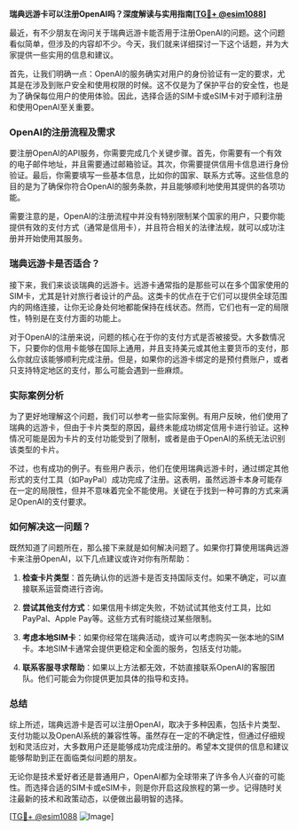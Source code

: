 **瑞典远游卡可以注册OpenAI吗？深度解读与实用指南[[TG💪+ @esim1088](https://t.me/s/esim1088)]**

最近，有不少朋友在询问关于瑞典远游卡能否用于注册OpenAI的问题。这个问题看似简单，但涉及的内容却不少。今天，我们就来详细探讨一下这个话题，并为大家提供一些实用的信息和建议。

首先，让我们明确一点：OpenAI的服务确实对用户的身份验证有一定的要求，尤其是在涉及到账户安全和使用权限的时候。这不仅是为了保护平台的安全性，也是为了确保每位用户的使用体验。因此，选择合适的SIM卡或eSIM卡对于顺利注册和使用OpenAI至关重要。

### OpenAI的注册流程及需求

要注册OpenAI的API服务，你需要完成几个关键步骤。首先，你需要有一个有效的电子邮件地址，并且需要通过邮箱验证。其次，你需要提供信用卡信息进行身份验证。最后，你需要填写一些基本信息，比如你的国家、联系方式等。这些信息的目的是为了确保你符合OpenAI的服务条款，并且能够顺利地使用其提供的各项功能。

需要注意的是，OpenAI的注册流程中并没有特别限制某个国家的用户，只要你能提供有效的支付方式（通常是信用卡），并且符合相关的法律法规，就可以成功注册并开始使用其服务。

### 瑞典远游卡是否适合？

接下来，我们来谈谈瑞典的远游卡。远游卡通常指的是那些可以在多个国家使用的SIM卡，尤其是针对旅行者设计的产品。这类卡的优点在于它们可以提供全球范围内的网络连接，让你无论身处何地都能保持在线状态。然而，它们也有一定的局限性，特别是在支付方面的功能上。

对于OpenAI的注册来说，问题的核心在于你的支付方式是否被接受。大多数情况下，只要你的信用卡能够在国际上通用，并且支持美元或其他主要货币的支付，那么你就应该能够顺利完成注册。但是，如果你的远游卡绑定的是预付费账户，或者只支持特定地区的支付，那么可能会遇到一些麻烦。

### 实际案例分析

为了更好地理解这个问题，我们可以参考一些实际案例。有用户反映，他们使用了瑞典的远游卡，但由于卡片类型的原因，最终未能成功绑定信用卡进行验证。这种情况可能是因为卡片的支付功能受到了限制，或者是由于OpenAI的系统无法识别该类型的卡片。

不过，也有成功的例子。有些用户表示，他们在使用瑞典远游卡时，通过绑定其他形式的支付工具（如PayPal）成功完成了注册。这表明，虽然远游卡本身可能存在一定的局限性，但并不意味着完全不能使用。关键在于找到一种可靠的方式来满足OpenAI的支付要求。

### 如何解决这一问题？

既然知道了问题所在，那么接下来就是如何解决问题了。如果你打算使用瑞典远游卡来注册OpenAI，以下几点建议或许对你有所帮助：

1. **检查卡片类型**：首先确认你的远游卡是否支持国际支付。如果不确定，可以直接联系运营商进行咨询。
   
2. **尝试其他支付方式**：如果信用卡绑定失败，不妨试试其他支付工具，比如PayPal、Apple Pay等。这些方式有时能绕过某些限制。

3. **考虑本地SIM卡**：如果你经常在瑞典活动，或许可以考虑购买一张本地的SIM卡。本地SIM卡通常会提供更稳定和全面的服务，包括支付功能。

4. **联系客服寻求帮助**：如果以上方法都无效，不妨直接联系OpenAI的客服团队。他们可能会为你提供更加具体的指导和支持。

### 总结

综上所述，瑞典远游卡是否可以注册OpenAI，取决于多种因素，包括卡片类型、支付功能以及OpenAI系统的兼容性等。虽然存在一定的不确定性，但通过仔细规划和灵活应对，大多数用户还是能够成功完成注册的。希望本文提供的信息和建议能够帮助到正在面临类似问题的朋友。

无论你是技术爱好者还是普通用户，OpenAI都为全球带来了许多令人兴奋的可能性。而选择合适的SIM卡或eSIM卡，则是你开启这段旅程的第一步。记得随时关注最新的技术和政策动态，以便做出最明智的选择。

[[TG💪+ @esim1088](https://t.me/s/esim1088) ![Image](https://i.postimg.cc/4NQfJmqS/Snipaste-2025-05-13-00-14-12.png)]